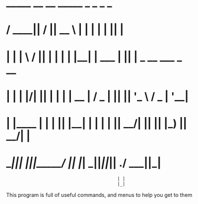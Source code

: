 #    _____  __  __  _____    _    _        _  _                    
#  / ____||  \/  ||  __ \  | |  | |      | || |                   
# | |     | \  / || |  | | | |__| |  ___ | || | _ __    ___  _ __ 
# | |     | |\/| || |  | | |  __  | / _ \| || || '_ \  / _ \| '__|
# | |____ | |  | || |__| | | |  | ||  __/| || || |_) ||  __/| |   
#  \_____||_|  |_||_____/  |_|  |_| \___||_||_|| .__/  \___||_|   
                                              | |                
                                              |_|                
This program is full of useful commands, and menus to help you get to them

